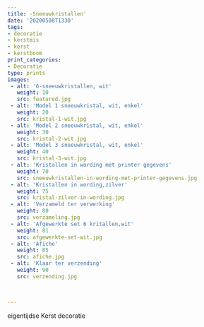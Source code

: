 ```yaml
---
title: -Sneeuwkristallen'
date: '20200508T1330'
tags:
- decoratie
- kerstmis
- kerst
- kerstboom
print_categories:
- Decoratie
type: prints
images:
 - alt: '6-sneeuwkristallen, wit'
   weight: 10
   src: featured.jpg
 - alt: 'Model 1 sneeuwkristal, wit, enkel'
   weight: 20 
   src: kristal-1-wit.jpg
 - alt: 'Model 2 sneeuwkristal, wit, enkel'
   weight: 30 
   src: kristal-2-wit.jpg
 - alt: 'Model 3 sneeuwkristal, wit, enkel'
   weight: 40 
   src: kristal-3-wit.jpg
 - alt: 'Kristallen in wording met printer gegevens'
   weight: 70 
   src: sneeuwkristallen-in-wording-met-printer-gegevens.jpg
 - alt: 'Kristallen in wording,zilver'
   weight: 75 
   src: kristal-zilver-in-wording.jpg
 - alt: 'Verzameld ter verwerking'
   weight: 80 
   src: verzameling.jpg
 - alt: 'Afgewerkte set 6 kritallen,wit'
   weight: 81 
   src: afgewerkte-set-wit.jpg
 - alt: 'Afiche'
   weight: 85 
   src: afiche.jpg
 - alt: 'Klaar ter verzending'
   weight: 90 
   src: verzending.jpg
   


---
```

eigentijdse Kerst decoratie

